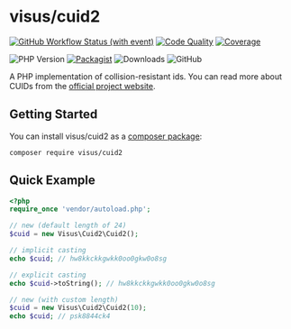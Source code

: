 # visus/cuid2

[![GitHub Workflow Status (with event)](https://img.shields.io/github/actions/workflow/status/visus-io/php-cuid2/ci.yaml?style=for-the-badge&logo=github)](https://github.com/visus-io/php-cuid2/actions/workflows/ci.yaml)
[![Code Quality](https://img.shields.io/codacy/grade/f3aa91cf90a44d1cb372ef4aa85442bd?style=for-the-badge&logo=codacy)](https://app.codacy.com/gh/visus-io/php-cuid2/dashboard)
[![Coverage](https://img.shields.io/codacy/coverage/f3aa91cf90a44d1cb372ef4aa85442bd?style=for-the-badge&logo=codacy)](https://app.codacy.com/gh/visus-io/php-cuid2/coverage/dashboard)

![PHP Version](https://img.shields.io/packagist/dependency-v/visus/cuid2/php?style=for-the-badge)
[![Packagist](https://img.shields.io/packagist/v/visus/cuid2?style=for-the-badge&logo=packagist&logoColor=white&label=stable)](https://packagist.org/packages/visus/cuid2)
![Downloads](https://img.shields.io/packagist/dt/visus/cuid2?style=for-the-badge&logo=packagist&logoColor=white&color=8)
![GitHub](https://img.shields.io/github/license/visus-io/cuid.net?style=for-the-badge)

A PHP implementation of collision-resistant ids. You can read more about CUIDs from the [official project website](https://github.com/paralleldrive/cuid2).

## Getting Started

You can install visus/cuid2 as a [composer package](https://packagist.org/packages/visus/cuid2):

```shell
composer require visus/cuid2
```

## Quick Example

```php
<?php
require_once 'vendor/autoload.php';

// new (default length of 24)
$cuid = new Visus\Cuid2\Cuid2();

// implicit casting
echo $cuid; // hw8kkckkgwkk0oo0gkw0o8sg

// explicit casting
echo $cuid->toString(); // hw8kkckkgwkk0oo0gkw0o8sg

// new (with custom length)
$cuid = new Visus\Cuid2\Cuid2(10);
echo $cuid; // psk8844ck4
```
